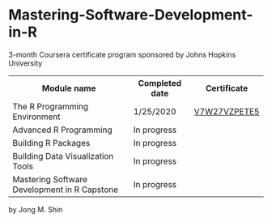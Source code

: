 # Mastering-Software-Development-in-R
3-month Coursera certificate program sponsored by Johns Hopkins University

<table>
  <tr>
    <th>Module name</th>
    <th>Completed date</th>
    <th>Certificate</th>
  </tr>
  <tr>
    <td>The R Programming Environment</td>
    <td>1/25/2020</td>
    <td><a href="https://www.coursera.org/account/accomplishments/certificate/V7W27VZPETE5">V7W27VZPETE5</a></td>
  </tr>
  <tr>
    <td>Advanced R Programming</td>
    <td>In progress</td>
    <td><a href=""></a></td>
  </tr>
  <tr>
    <td>Building R Packages</td>
    <td>In progress</td>
    <td><a href=""></a></td>
  </tr>
  <tr>
    <td>Building Data Visualization Tools</td>
    <td>In progress</td>
    <td><a href=""></a></td>
  </tr>
  <tr>
    <td>Mastering Software Development in R Capstone</td>
    <td>In progress</td>
    <td><a href=""></a></td>
  </tr>
</table>
  
by Jong M. Shin

